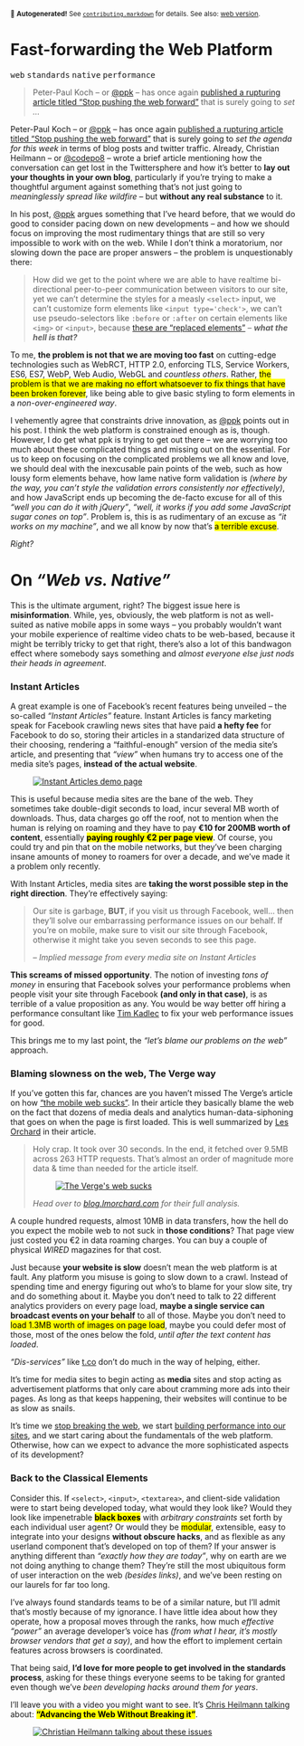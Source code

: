 <sub>&#x1F6A8; <strong>Autogenerated!</strong> See <a href="https://github.com/ponyfoo/articles/tree/noindex/contributing.markdown"><code>contributing.markdown</code></a> for details. See also: <a href="https://ponyfoo.com/articles/fast-forwarding-the-web-platform">web version</a>.</sub>

<a href="https://ponyfoo.com/articles/fast-forwarding-the-web-platform"><div></div></a>

<h1>Fast-forwarding the Web Platform</h1>

<p><kbd>web</kbd> <kbd>standards</kbd> <kbd>native</kbd> <kbd>performance</kbd></p>

<blockquote><p>Peter-Paul Koch &#x2013; or <a href="https://twitter.com/ppk" target="_blank">@ppk</a> &#x2013; has once again <a href="http://www.quirksmode.org/blog/archives/2015/07/stop_pushing_th.html" target="_blank">published a rupturing article titled &#x201C;Stop pushing the web forward&#x201D;</a> that is surely going to <em>set &#x2026;</em></p></blockquote>

<div><p>Peter-Paul Koch &#x2013; or <a href="https://twitter.com/ppk" target="_blank">@ppk</a> &#x2013; has once again <a href="http://www.quirksmode.org/blog/archives/2015/07/stop_pushing_th.html" target="_blank">published a rupturing article titled &#x201C;Stop pushing the web forward&#x201D;</a> that is surely going to <em>set the agenda for this week</em> in terms of blog posts and twitter traffic. Already, Christian Heilmann &#x2013; or <a href="https://twitter.com/codepo8" target="_blank">@codepo8</a> &#x2013; wrote a brief article mentioning how the conversation can get lost in the Twittersphere and how it&#x2019;s better to <strong>lay out your thoughts in your own blog</strong>, particularly if you&#x2019;re trying to make a thoughtful argument against something that&#x2019;s not just going to <em>meaninglessly spread like wildfire</em> &#x2013; but <strong>without any real substance</strong> to it.</p></div>

<blockquote></blockquote>

<div><p>In his post, <a href="https://twitter.com/ppk" target="_blank">@ppk</a> argues something that I&#x2019;ve heard before, that we would do good to consider pacing down on new developments &#x2013; and how we should focus on improving the most rudimentary things that are still so very impossible to work with on the web. While I don&#x2019;t think a moratorium, nor slowing down the pace are proper answers &#x2013; the problem is unquestionably there:</p> <blockquote> <p>How did we get to the point where we are able to have realtime bi-directional peer-to-peer communication between visitors to our site, yet we can&#x2019;t determine the styles for a measly <code class="md-code md-code-inline">&lt;select&gt;</code> input, we can&#x2019;t customize form elements like <code class="md-code md-code-inline">&lt;input type=&apos;check&apos;&gt;</code>, we can&#x2019;t use pseudo-selectors like <code class="md-code md-code-inline">:before</code> or <code class="md-code md-code-inline">:after</code> on certain elements like <code class="md-code md-code-inline">&lt;img&gt;</code> or <code class="md-code md-code-inline">&lt;input&gt;</code>, because <a href="http://stackoverflow.com/q/8012297/389745" target="_blank">these are &#x201C;replaced elements&#x201D;</a> &#x2013; <em><strong>what the hell is that?</strong></em></p> </blockquote> <p>To me, <strong>the problem is not that we are moving too fast</strong> on cutting-edge technologies such as WebRCT, HTTP 2.0, enforcing TLS, Service Workers, ES6, ES7, WebP, Web Audio, WebGL and <em>countless others</em>. Rather, <mark class="md-mark">the problem is that we are making no effort whatsoever to fix things that have been broken forever</mark>, like being able to give basic styling to form elements in a <em>non-over-engineered way</em>.</p> <p>I vehemently agree that constraints drive innovation, as <a href="https://twitter.com/ppk" target="_blank">@ppk</a> points out in his post. I think the web platform is constrained enough as is, though. However, I do get what ppk is trying to get out there &#x2013; we are worrying too much about these complicated things and missing out on the essential. For us to keep on focusing on the complicated problems we all know and love, we should deal with the inexcusable pain points of the web, such as how lousy form elements behave, how lame native form validation is <em>(where by the way, you can&#x2019;t style the validation errors consistently nor effectively)</em>, and how JavaScript ends up becoming the de-facto excuse for all of this <em>&#x201C;well you can do it with jQuery&#x201D;</em>, <em>&#x201C;well, it works if you add some JavaScript sugar cones on top&#x201D;</em>. Problem is, this is as rudimentary of an excuse as <em>&#x201C;it works on my machine&#x201D;</em>, and we all know by now that&#x2019;s <mark class="md-mark">a terrible excuse</mark>.</p> <p><em>Right?</em></p></div>

<div><h1 id="on-web-vs-native">On <em>&#x201C;Web vs. Native&#x201D;</em></h1> <p>This is the ultimate argument, right? The biggest issue here is <strong>misinformation</strong>. While, yes, obviously, the web platform is not as well-suited as native mobile apps in some ways &#x2013; you probably wouldn&#x2019;t want your mobile experience of realtime video chats to be web-based, because it might be terribly tricky to get that right, there&#x2019;s also a lot of this bandwagon effect where somebody says something and <em>almost everyone else just nods their heads in agreement</em>.</p> <h3 id="instant-articles">Instant Articles</h3> <p>A great example is one of Facebook&#x2019;s recent features being unveiled &#x2013; the so-called <em>&#x201C;Instant Articles&#x201D;</em> feature. Instant Articles is fancy marketing speak for Facebook crawling news sites that have paid <strong>a hefty fee</strong> for Facebook to do so, storing their articles in a standarized data structure of their choosing, rendering a &#x201C;faithful-enough&#x201D; version of the media site&#x2019;s article, and presenting that <em>&#x201C;view&#x201D;</em> when humans try to access one of the media site&#x2019;s pages, <strong>instead of the actual website</strong>.</p> <figure><a href="http://instantarticles.fb.com/" target="_blank" aria-label="Instant Articles on Facebook"><img alt="Instant Articles demo page" class="" src="https://i.imgur.com/lG35RuG.jpg"></a></figure> <p>This is useful because media sites are the bane of the web. They sometimes take double-digit seconds to load, incur several MB worth of downloads. Thus, data charges go off the roof, not to mention when the human is relying on roaming and they have to pay <strong>&#x20AC;10 for 200MB worth of content</strong>, essentially <mark class="md-mark"><strong>paying roughly &#x20AC;2 per page view</strong></mark>. Of course, you could try and pin that on the mobile networks, but they&#x2019;ve been charging insane amounts of money to roamers for over a decade, and we&#x2019;ve made it a problem only recently.</p> <p>With Instant Articles, media sites are <strong>taking the worst possible step in the right direction</strong>. They&#x2019;re effectively saying:</p> <blockquote> <p>Our site is garbage, <strong>BUT</strong>, if you visit us through Facebook, well&#x2026; then they&#x2019;ll solve our embarrassing performance issues on our behalf. If you&#x2019;re on mobile, make sure to visit our site through Facebook, otherwise it might take you seven seconds to see this page.</p> <p><em>&#x2013; Implied message from every media site on Instant Articles</em></p> </blockquote> <p><strong>This screams of missed opportunity</strong>. The notion of investing <em>tons of money</em> in ensuring that Facebook solves your performance problems when people visit your site through Facebook <strong>(and only in that case)</strong>, is as terrible of a value proposition as any. You would be way better off hiring a performance consultant like <a href="http://www.timkadlec.com/" target="_blank" aria-label="Tim Kadlec&apos;s personal website">Tim Kadlec</a> to fix your web performance issues for good.</p> <p>This brings me to my last point, the <em>&#x201C;let&#x2019;s blame our problems on the web&#x201D;</em> approach.</p> <h3 id="blaming-slowness-on-the-web-the-verge-way">Blaming slowness on the web, The Verge way</h3> <p>If you&#x2019;ve gotten this far, chances are you haven&#x2019;t missed The Verge&#x2019;s article on how <a href="http://www.theverge.com/2015/7/20/9002721/the-mobile-web-sucks" target="_blank" aria-label="The mobile web sucks, according to The Verge">&#x201C;the mobile web sucks&#x201D;</a>. In their article they basically blame the web on the fact that dozens of media deals and analytics human-data-siphoning that goes on when the page is first loaded. This is well summarized by <a href="https://github.com/lmorchard" target="_blank" aria-label="lmorchard on GitHub">Les Orchard</a> in their article.</p> <blockquote> <p>Holy crap. It took over 30 seconds. In the end, it fetched over 9.5MB across 263 HTTP requests. That&#x2019;s almost an order of magnitude more data &amp; time than needed for the article itself.</p> <figure><a href="http://blog.lmorchard.com/2015/07/22/the-verge-web-sucks/" target="_blank" aria-label="The Verge&apos;s web sucks"><img alt="The Verge&apos;s web sucks" class="" src="https://i.imgur.com/ywos2Y8.png"></a></figure> <p><em>Head over to <a href="http://blog.lmorchard.com/2015/07/22/the-verge-web-sucks/" target="_blank" aria-label="The Verge&apos;s web sucks">blog.lmorchard.com</a> for their full analysis.</em></p> </blockquote> <p>A couple hundred requests, almost 10MB in data transfers, how the hell do you expect the mobile web to not suck in <strong>those conditions</strong>? That page view just costed you &#x20AC;2 in data roaming charges. You can buy a couple of physical <em>WIRED</em> magazines for that cost.</p> <p>Just because <strong>your website is slow</strong> doesn&#x2019;t mean the web platform is at fault. Any platform you misuse is going to slow down to a crawl. Instead of spending time and energy figuring out who&#x2019;s to blame for your slow site, try and do something about it. Maybe you don&#x2019;t need to talk to 22 different analytics providers on every page load, <strong>maybe a single service can broadcast events on your behalf</strong> to all of those. Maybe you don&#x2019;t need to <mark class="md-mark">load 1.3MB worth of images on page load</mark>, maybe you could defer most of those, most of the ones below the fold, <em>until after the text content has loaded</em>.</p> <p><em>&#x201C;Dis-services&#x201D;</em> like <a href="http://t.co/" target="_blank">t.co</a> don&#x2019;t do much in the way of helping, either.</p> <p>It&#x2019;s time for media sites to begin acting as <strong>media</strong> sites and stop acting as advertisement platforms that only care about cramming more ads into their pages. As long as that keeps happening, their websites will continue to be as slow as snails.</p> <p>It&#x2019;s time we <a href="https://ponyfoo.com/articles/stop-breaking-the-web" aria-label="Stop Breaking the Web on Pony Foo">stop breaking the web</a>, we start <a href="http://timkadlec.com/2015/05/choosing-performance/" target="_blank" aria-label="Choosing Performance by Tim Kadlec">building performance into our sites</a>, and we start caring about the fundamentals of the web platform. Otherwise, how can we expect to advance the more sophisticated aspects of its development?</p> <h3 id="back-to-the-classical-elements">Back to the Classical Elements</h3> <p>Consider this. If <code class="md-code md-code-inline">&lt;select&gt;</code>, <code class="md-code md-code-inline">&lt;input&gt;</code>, <code class="md-code md-code-inline">&lt;textarea&gt;</code>, and client-side validation were to start being developed today, what would they look like? Would they look like impenetrable <mark class="md-mark"><strong>black boxes</strong></mark> with <em>arbitrary constraints</em> set forth by each individual user agent? Or would they be <mark class="md-mark">modular</mark>, extensible, easy to integrate into your designs <strong>without obscure hacks</strong>, and as flexible as any userland component that&#x2019;s developed on top of them? If your answer is anything different than <em>&#x201C;exactly how they are today&#x201D;</em>, why on earth are we not doing anything to change them? They&#x2019;re still the most ubiquitous form of user interaction on the web <em>(besides links)</em>, and we&#x2019;ve been resting on our laurels for far too long.</p> <p>I&#x2019;ve always found standards teams to be of a similar nature, but I&#x2019;ll admit that&#x2019;s mostly because of my ignorance. I have little idea about how they operate, how a proposal moves through the ranks, how much <em>effective &#x201C;power&#x201D;</em> an average developer&#x2019;s voice has <em>(from what I hear, it&#x2019;s mostly browser vendors that get a say)</em>, and how the effort to implement certain features across browsers is coordinated.</p> <p>That being said, <strong>I&#x2019;d love for more people to get involved in the standards process</strong>, asking for these things everyone seems to be taking for granted even though we&#x2019;ve <em>been developing hacks around them for years</em>.</p> <p>I&#x2019;ll leave you with a video you might want to see. It&#x2019;s <a href="https://vimeo.com/134279371" target="_blank" aria-label="Christian Heilmann &#x2013; Advancing the web without breaking it? &#x2013; Beyond Tellerrand D&#xFC;sseldorf 2015">Chris Heilmann talking</a> about: <mark class="md-mark"><strong>&#x201C;Advancing the Web Without Breaking it&#x201D;</strong></mark>.</p> <figure><a href="https://vimeo.com/134279371" target="_blank" aria-label="Christian Heilmann &#x2013; Advancing the web without breaking it? &#x2013; Beyond Tellerrand D&#xFC;sseldorf 2015"><img alt="Christian Heilmann talking about these issues" class="" src="https://i.imgur.com/xk3gppe.jpg"></a></figure></div>
